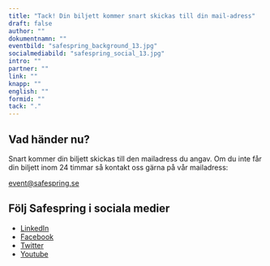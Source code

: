 ```yaml
---
title: "Tack! Din biljett kommer snart skickas till din mail-adress"
draft: false
author: ""
dokumentnamn: ""
eventbild: "safespring_background_13.jpg"
socialmediabild: "safespring_social_13.jpg"
intro: ""
partner: ""
link: ""
knapp: ""
english: ""
formid: ""
tack: "."
---
```


## Vad händer nu?
Snart kommer din biljett skickas till den mailadress du angav. Om du inte får din biljett inom 24 timmar så kontakt oss gärna på vår mailadress:

<a href="mailto:event@safespring.se" id="text-button">event@safespring.se</a>



## Följ Safespring i sociala medier
- <a href="https://www.linkedin.com/company/safespring/">LinkedIn</a>
- <a href="https://www.facebook.com/Safespring-147994442601302/">Facebook</a>
- <a href="https://twitter.com/safespring">Twitter</a>
- <a href="https://www.youtube.com/channel/UCvMh9YaZWGixXoIwZRRUU8A">Youtube</a>
